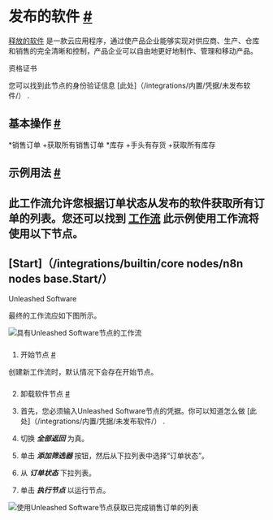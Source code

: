 


 发布的软件
 [#](#释放软件 "永久链接")
===============================================================



[释放的软件](https://www.unleashedsoftware.com) 
 是一款云应用程序，通过使产品企业能够实现对供应商、生产、仓库和销售的完全清晰和控制，产品企业可以自由地更好地制作、管理和移动产品。
 




 资格证书
 



 您可以找到此节点的身份验证信息
 [此处]（/integrations/内置/凭据/未发布软件/）
 .
 




 基本操作
 [#](#基本操作 "永久链接")
-----------------------------------------------------------


*销售订单
	+获取所有销售订单
*库存
	+手头有存货
	+获取所有库存



 示例用法
 [#](#示例用法 "永久链接")
-----------------------------------------------------



 此工作流允许您根据订单状态从发布的软件获取所有订单的列表。您还可以找到
 [工作流](https://n8n.io/workflows/641) 
 此示例使用工作流将使用以下节点。
-
 [Start]（/integrations/builtin/core nodes/n8n nodes base.Start/）
 -
 Unleashed Software




 最终的工作流应如下图所示。
 



![具有Unleashed Software节点的工作流](https://d33wubrfki0l68.cloudfront.net/d00a203185064aa47f723a6dae747f48004b5b3a/a877a/_images/integrations/builtin/app-nodes/unleashedsoftware/workflow.png)



### 
 1. 开始节点
 [#](#1-start-node "永久链接")



 创建新工作流时，默认情况下会存在开始节点。
 


### 
 2. 卸载软件节点
 [#](#2-未发布的软件-节点 "永久链接")


1. 首先，您必须输入Unleashed Software节点的凭据。你可以知道怎么做
 [此处]（/integrations/内置/凭据/未发布软件/）
 .
2. 切换
 ***全部返回***
 为真。
3. 单击
 ***添加筛选器***
 按钮，然后从下拉列表中选择“订单状态”。
4. 从
 ***订单状态***
 下拉列表。
5. 单击
 ***执行节点***
 以运行节点。



![使用Unleashed Software节点获取已完成销售订单的列表](https://d33wubrfki0l68.cloudfront.net/08f0120e3c7766b235033bf74c5771bd25f1c585/46eab/_images/integrations/builtin/app-nodes/unleashedsoftware/unleashedsoftware_node.png)





